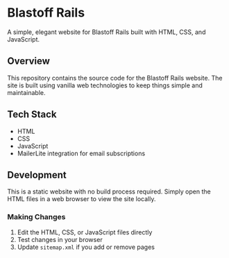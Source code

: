 # Blastoff Rails

A simple, elegant website for Blastoff Rails built with HTML, CSS, and JavaScript.

## Overview

This repository contains the source code for the Blastoff Rails website. The site is built using vanilla web technologies to keep things simple and maintainable.

## Tech Stack

- HTML
- CSS
- JavaScript
- MailerLite integration for email subscriptions

## Development

This is a static website with no build process required. Simply open the HTML files in a web browser to view the site locally.

### Making Changes

1. Edit the HTML, CSS, or JavaScript files directly
2. Test changes in your browser
3. Update `sitemap.xml` if you add or remove pages
